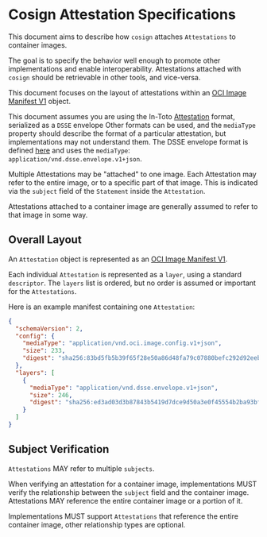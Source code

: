 # Cosign Attestation Specifications

This document aims to describe how `cosign` attaches `Attestations` to container images.

The goal is to specify the behavior well enough to promote other implementations and enable interoperability.
Attestations attached with `cosign` should be retrievable in other tools, and vice-versa.

This document focuses on the layout of attestations within an [OCI Image Manifest V1](https://github.com/opencontainers/image-spec/blob/master/manifest.md) object.

This document assumes you are using the In-Toto [Attestation](https://github.com/in-toto/attestation) format, serialized as a `DSSE` envelope
Other formats can be used, and the `mediaType` property should describe the format of a particular attestation, but implementations may not understand them.
The DSSE envelope format is defined [here](https://github.com/secure-systems-lab/dsse/blob/master/envelope.md#dsse-envelope) and uses the `mediaType`: `application/vnd.dsse.envelope.v1+json`.

Multiple Attestations may be "attached" to one image.
Each Attestation may refer to the entire image, or to a specific part of that image.
This is indicated via the `subject` field of the `Statement` inside the `Attestation`.

Attestations attached to a container image are generally assumed to refer to that image in some way.

## Overall Layout

An `Attestation` object is represented as an [OCI Image Manifest V1](https://github.com/opencontainers/image-spec/blob/master/manifest.md).

Each individual `Attestation` is represented as a `layer`, using a standard `descriptor`.
The `layers` list is ordered, but no order is assumed or important for the `Attestations`.

Here is an example manifest containing one `Attestation`:

```json
{
  "schemaVersion": 2,
  "config": {
    "mediaType": "application/vnd.oci.image.config.v1+json",
    "size": 233,
    "digest": "sha256:83bd5fb5b39f65f28e50a86d48fa79c07880befc292d92eebdc18531054b070c"
  },
  "layers": [
    {
      "mediaType": "application/vnd.dsse.envelope.v1+json",
      "size": 246,
      "digest": "sha256:ed3ad03d3b87843b5419d7dce9d50a3e0f45554b2ba93bf378611cae6b450cff",
    }
  ]
}
```

## Subject Verification

`Attestations` MAY refer to multiple `subjects`.

When verifying an attestation for a container image, implementations MUST verify the relationship between the `subject` field and the container image.
Attestations MAY reference the entire container image or a portion of it.

Implementations MUST support `Attestations` that reference the entire container image, other relationship types are optional.

